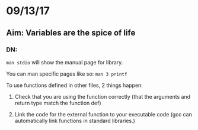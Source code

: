 # 09/13/17

## Aim: Variables are the spice of life

### DN: 
`man stdio` will show the manual page for <stdio> library. 

You can man specific pages like so:
`man 3 printf`

To use functions defined in other files, 2 things happen:

1. Check that you are using the function correctly (that the arguments and return type match the function def)

2. Link the code for the external function to your executable code (gcc can automatically link functions in standard libraries.)

